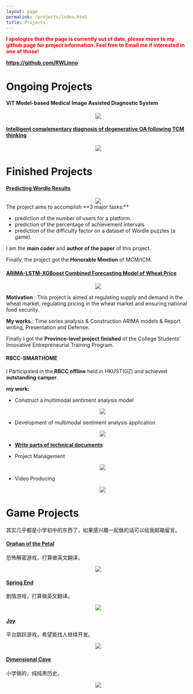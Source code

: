 ```yaml
---
layout: page
permalink: /projects/index.html
title: Projects
---
```


**<font color='red'>I apologize that the page is currently out of date, please move to my github page for project information. Feel free to Email me if interested in one of those!</font>**

**https://github.com/RWLinno**

# Ongoing Projects

#### ViT Model-based Medical Image Assisted Diagnostic System

<center>
<img src="/images/ViT.png">
</center>



#### [Intelligent complementary diagnosis of degenerative OA following TCM thinking](https://rwlinno.github.io/portfolios/OA.pdf)

<center>
<img src="/images/OA.png">
</center>





# Finished Projects

#### [Predicting Wordle Results](https://rwlinno.github.io/portfolios/predicting-wordle-results.pdf)

<center>
<img src="/images/predicting-wordle-results.png">
</center>
The project aims to accomplish **3 major tasks:** 

- prediction of the number of users for a platform.
- prediction of the percentage of achievement intervals
- prediction of the difficulty factor on a dataset of Wordle puzzles (a game).

I am the **main coder** and **author of the paper** of this project. 

Finally, the project got the **Honorable Mention** of MCM/ICM.



#### [ARIMA-LSTM-XGBoost Combined Forecasting Model of Wheat Price](https://rwlinno.github.io/portfolios/wheat-price.pdf)

<center>
<img src="/images/Wheat-Price.png">
</center>

**Motivation** : This project is aimed at regulating supply and demand in the wheat market, regulating pricing in the wheat market and ensuring national food security.

**My works** : Time series analysis & Construction ARIMA models & Report writing, Presentation and Defense.

Finally I got the **Province-level project finished** of the College Students’ Innovative Entrepreneurial Training Program.



#### RBCC-SMARTHOME

I Participated in the **RBCC offline** held in HKUST(GZ) and achieved **outstanding camper**.

**my work:**

- Construct a multimodal sentiment analysis model

  <center>
  <img src="/images/IMSAM.png">
  </center>

- Development of multimodal sentiment analysis application

  <center>
  <img src="/images/MSA_application.gif">
  </center>

- [**Write parts of technical documents**](https://rwlinno.github.io/portfolios/Smarthome_en.pdf)

- Project Management

  <center>
  <img src="/images/Project_Management.gif">
  </center>

- Video Producing

  <center>
  <img src="/images/smart_home_video.gif">
  </center>







# Game Projects

其实几乎都是小学初中的东西了，如果感兴趣一起做的话可以给我邮箱留言。

#### [Orphan of the Petal](https://store.steampowered.com/app/975050/Orphan_of_the_Petal/)

恐怖解密游戏，打算做英文翻译。

<center>
<img src="/images/Orphan-of-the-Petal.jpg">
</center>

#### [Spring End](https://tieba.baidu.com/p/5026657569?red_tag=3288347208)

剧情游戏，打算做英文翻译。

<center>
<img src="/images/SpringEnd.jpg">
</center>

#### [Joy](https://tieba.baidu.com/p/4746999439)

平台跳跃游戏，希望能找人继续开发。

<center>
<img src="/images/joy.gif">
</center>



#### [Dimensional Cave](https://tieba.baidu.com/p/3768701620)

小学做的，纯纯黑历史。

<center>
<img src="/images/dimensional-cave.png">
</center>
